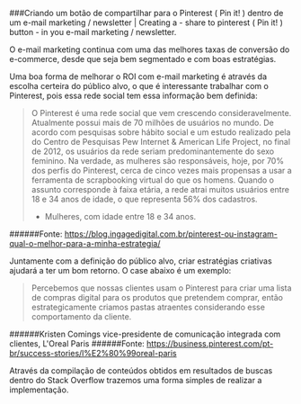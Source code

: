 ###Criando um botão de compartilhar para o Pinterest ( Pin it! ) dentro de um e-mail marketing / newsletter | Creating a - share to pinterest ( Pin it! ) button - in you e-mail marketing / newsletter.

O e-mail marketing continua com uma das melhores taxas de conversão do e-commerce, desde que seja bem segmentado e com boas estratégias.

Uma boa forma de melhorar o ROI com e-mail marketing  é através da escolha certeira do público alvo, o que é interessante trabalhar com o  Pinterest, pois essa rede social tem essa informação bem definida:

> O Pinterest é uma rede social que vem crescendo consideravelmente. Atualmente possui mais de 70 milhões de usuários no mundo. De acordo com pesquisas sobre hábito social e um estudo realizado pela do Centro de Pesquisas Pew Internet & American Life Project, no final de 2012, os usuários da rede seriam predominantemente do sexo feminino. Na verdade, as mulheres são responsáveis, hoje, por 70% dos perfis do Pinterest, cerca de cinco vezes mais propensas a usar a ferramenta de scrapbooking virtual do que os homens. Quando o assunto corresponde à faixa etária, a rede atrai muitos usuários entre 18 e 34 anos de idade, o que representa 56% dos cadastros.
> - Mulheres, com idade entre 18 e 34 anos.

######Fonte: https://blog.ingagedigital.com.br/pinterest-ou-instagram-qual-o-melhor-para-a-minha-estrategia/

Juntamente com a definição do público alvo, criar estratégias criativas ajudará a ter um bom retorno. O case abaixo é um exemplo:

> Percebemos que nossas clientes usam o Pinterest para criar uma lista de compras digital para os produtos que pretendem comprar, então estrategicamente criamos pastas atraentes considerando esse comportamento da cliente.

######Kristen Comings vice-presidente de comunicação integrada com clientes, L'Oreal Paris
######Fonte: https://business.pinterest.com/pt-br/success-stories/l%E2%80%99oreal-paris

Através da compilação de conteúdos obtidos em resultados de buscas dentro do Stack Overflow trazemos uma forma simples de realizar a implementação.

